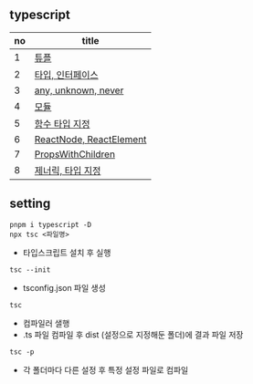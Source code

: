 ## typescript

| no  | title                                       |
| --- | ------------------------------------------- |
| 1   | [튜플](./8-study/ex1.md)                    |
| 2   | [타입, 인터페이스](./8-study/ex2.md)        |
| 3   | [any, unknown, never](./8-study/ex3.md)     |
| 4   | [모듈](./8-study/ex4.md)                    |
| 5   | [함수 타입 지정](./8-study/ex5.md)          |
| 6   | [ReactNode, ReactElement](./8-study/ex6.md) |
| 7   | [PropsWithChildren](./8-study/ex7.md)       |
| 8   | [제너릭, 타입 지정](./8-study/ex8.md)       |

## setting

```
pnpm i typescript -D
npx tsc <파일명>
```

- 타입스크립트 설치 후 실행

```
tsc --init
```

- tsconfig.json 파일 생성

```
tsc
```

- 컴파일러 샐행
- .ts 파일 컴파일 후 dist (설정으로 지정해둔 폴더)에 결과 파일 저장

```
tsc -p
```

- 각 폴더마다 다른 설정 후 특정 설정 파일로 컴파일
